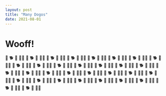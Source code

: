 ```yaml
---
layout: post
title: "Many Dogos"
date: 2021-08-01
---
```



# Wooff!

🐶 🐕 🌭 🐕‍🦺 🐶 🐕 🌭 🐕‍🦺 🐶 🐕 🌭 🐕‍🦺 🐶 🐕 🌭 🐕‍🦺 🐶 🐕 🌭 🐕‍🦺 🐶 🐕 🌭 🐕‍🦺 🐶 🐕 🌭 🐕‍🦺 🐶 🐕 🌭 🐕‍🦺 🐶 🐕 🌭 🐕‍🦺 🐶 🐕 🌭 🐕‍🦺 🐶 🐕 🌭 🐕‍🦺 🐶 🐕 🌭 🐕‍🦺 🐶 🐕 🌭 🐕‍🦺 🐶 🐕 🌭 🐕‍🦺 🐶 🐕 🌭 🐕‍🦺 🐶 🐕 🌭 🐕‍🦺 🐶 🐕 🌭 🐕‍🦺 🐶 🐕 🌭 🐕‍🦺 🐶 🐕 🌭 🐕‍🦺 🐶 🐕 🌭 🐕‍🦺 🐶 🐕 🌭 🐕‍🦺 🐶 🐕 🌭 🐕‍🦺 🐶 🐕 🌭 🐕‍🦺 🐶 🐕 🌭 🐕‍🦺 
🐶 🐕 🌭 🐕‍🦺 🐶 🐕 🌭 🐕‍🦺 🐶 🐕 🌭 🐕‍🦺 🐶 🐕 🌭 🐕‍🦺 🐶 🐕 🌭 🐕‍🦺 🐶 🐕 🌭 🐕‍🦺 🐶 🐕 🌭 🐕‍🦺 🐶 🐕 🌭 🐕‍🦺

